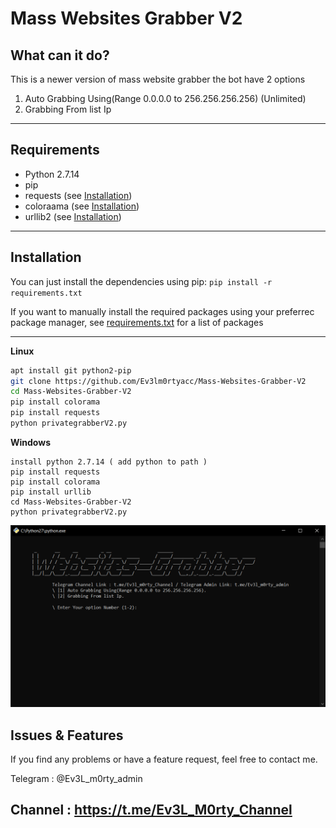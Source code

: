 # Mass Websites Grabber V2


## What can it do?
This is a newer version of mass website grabber 
the bot have 2 options
1. Auto Grabbing Using(Range 0.0.0.0 to 256.256.256.256) (Unlimited)
2. Grabbing From list Ip 

---

## Requirements
* Python 2.7.14
* pip
* requests (see [Installation](#Installation))
* coloraama (see [Installation](#Installation))
* urllib2 (see [Installation](#Installation))

---

## Installation
You can just install the dependencies using pip: `pip install -r requirements.txt`

If you want to manually install the required packages using your preferrec package manager, see [requirements.txt](requirements.txt) for a list of packages

---
**Linux**
```bash
apt install git python2-pip
git clone https://github.com/Ev3lm0rtyacc/Mass-Websites-Grabber-V2
cd Mass-Websites-Grabber-V2 
pip install colorama
pip install requests
python privategrabberV2.py
```
**Windows**
```
install python 2.7.14 ( add python to path )
pip install requests
pip install colorama
pip install urllib
cd Mass-Websites-Grabber-V2
python privategrabberV2.py
```
<img src="banner.png">


## Issues & Features
If you find any problems or have a feature request, feel free to contact me.

Telegram : @Ev3L_m0rty_admin

Channel  : https://t.me/Ev3L_M0rty_Channel
---
